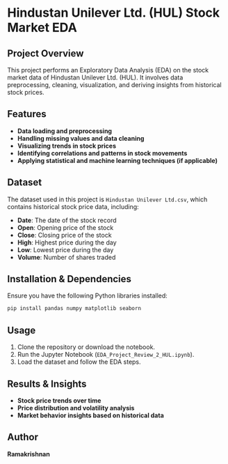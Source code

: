 # **Hindustan Unilever Ltd. (HUL) Stock Market EDA**

## **Project Overview**

This project performs an Exploratory Data Analysis (EDA) on the stock market data of Hindustan Unilever Ltd. (HUL). It involves data preprocessing, cleaning, visualization, and deriving insights from historical stock prices.

## **Features**

- **Data loading and preprocessing**
- **Handling missing values and data cleaning**
- **Visualizing trends in stock prices**
- **Identifying correlations and patterns in stock movements**
- **Applying statistical and machine learning techniques (if applicable)**

## **Dataset**

The dataset used in this project is `Hindustan Unilever Ltd.csv`, which contains historical stock price data, including:

- **Date**: The date of the stock record
- **Open**: Opening price of the stock
- **Close**: Closing price of the stock
- **High**: Highest price during the day
- **Low**: Lowest price during the day
- **Volume**: Number of shares traded

## **Installation & Dependencies**

Ensure you have the following Python libraries installed:

```bash
pip install pandas numpy matplotlib seaborn
```

## **Usage**

1. Clone the repository or download the notebook.
2. Run the Jupyter Notebook (`EDA_Project_Review_2_HUL.ipynb`).
3. Load the dataset and follow the EDA steps.

## **Results & Insights**

- **Stock price trends over time**
- **Price distribution and volatility analysis**
- **Market behavior insights based on historical data**

## **Author**

**Ramakrishnan**
